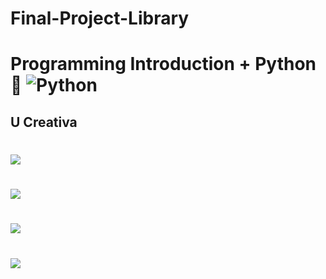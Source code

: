 # Final-Project-Library
# Programming Introduction + Python :rocket: ![Python](https://media.giphy.com/media/9KK3KhhILvNeT2iIDt/giphy.gif)
## **U Creativa**
# ![](https://i.imgur.com/bdxHEBO.png)

# ![](https://i.imgur.com/LYEf20T.png)

# ![](https://i.imgur.com/BSmqPgl.png)

# ![](https://media.giphy.com/media/bnWgHx5USybELHTm1P/source.gif)

